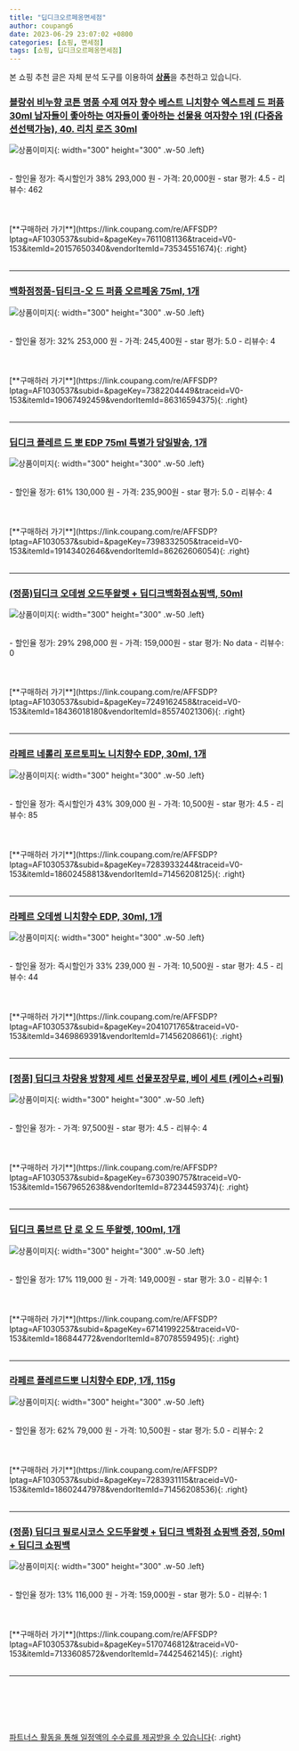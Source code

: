 ```yaml
---
title: "딥디크오르페옹면세점"
author: coupang6
date: 2023-06-29 23:07:02 +0800
categories: [쇼핑, 면세점]
tags: [쇼핑, 딥디크오르페옹면세점]
---
```


본 쇼핑 추천 글은 자체 분석 도구를 이용하여 [**상품**](https://link.coupang.com/a/bao1ui)을 추천하고 있습니다.

### [블랑쉬 비누향 코튼 명품 수제 여자 향수 베스트 니치향수 엑스트레 드 퍼퓸 30ml 남자들이 좋아하는 여자들이 좋아하는 선물용 여자향수 1위 (다중옵션선택가능), 40. 리치 로즈 30ml](https://link.coupang.com/re/AFFSDP?lptag=AF1030537&subid=&pageKey=7611081136&traceid=V0-153&itemId=20157650340&vendorItemId=73534551674)

![상품이미지](https://thumbnail9.coupangcdn.com/thumbnails/remote/230x230ex/image/vendor_inventory/2fa2/0f97a1f283ef97587ba3981a3c6e517d5123a2a59e97dd3983d4186c2de8.jpg){: width="300" height="300" .w-50 .left}


<br>
- 할인율 정가: 즉시할인가 38%  293,000   원
- 가격: 20,000원
- star 평가: 4.5
- 리뷰수: 462
<br>
<br>
<br>
<br>
[**구매하러 가기**](https://link.coupang.com/re/AFFSDP?lptag=AF1030537&subid=&pageKey=7611081136&traceid=V0-153&itemId=20157650340&vendorItemId=73534551674){: .right}
<br>
<br>

---

### [백화점정품-딥티크-오 드 퍼퓸 오르페옹 75ml, 1개](https://link.coupang.com/re/AFFSDP?lptag=AF1030537&subid=&pageKey=7382204449&traceid=V0-153&itemId=19067492459&vendorItemId=86316594375)

![상품이미지](https://thumbnail9.coupangcdn.com/thumbnails/remote/230x230ex/image/vendor_inventory/ed68/2872fd835a2ff1f4a033c7f9e418ad53c0e81500da961183c191a7c62bb9.jpeg){: width="300" height="300" .w-50 .left}


<br>
- 할인율 정가: 32%  253,000   원
- 가격: 245,400원
- star 평가: 5.0
- 리뷰수: 4
<br>
<br>
<br>
<br>
[**구매하러 가기**](https://link.coupang.com/re/AFFSDP?lptag=AF1030537&subid=&pageKey=7382204449&traceid=V0-153&itemId=19067492459&vendorItemId=86316594375){: .right}
<br>
<br>

---

### [딥디크 플레르 드 뽀 EDP 75ml 특별가 당일발송, 1개](https://link.coupang.com/re/AFFSDP?lptag=AF1030537&subid=&pageKey=7398332505&traceid=V0-153&itemId=19143402646&vendorItemId=86262606054)

![상품이미지](https://thumbnail10.coupangcdn.com/thumbnails/remote/230x230ex/image/vendor_inventory/73d4/dc31f1f9e7bf26cfc5a3ac448b6ff59077504cf4472432976c96d9e6ae2f.jpg){: width="300" height="300" .w-50 .left}


<br>
- 할인율 정가: 61%  130,000   원
- 가격: 235,900원
- star 평가: 5.0
- 리뷰수: 4
<br>
<br>
<br>
<br>
[**구매하러 가기**](https://link.coupang.com/re/AFFSDP?lptag=AF1030537&subid=&pageKey=7398332505&traceid=V0-153&itemId=19143402646&vendorItemId=86262606054){: .right}
<br>
<br>

---

### [(정품)딥디크 오데썽 오드뚜왈렛 + 딥디크백화점쇼핑백, 50ml](https://link.coupang.com/re/AFFSDP?lptag=AF1030537&subid=&pageKey=7249162458&traceid=V0-153&itemId=18436018180&vendorItemId=85574021306)

![상품이미지](https://thumbnail8.coupangcdn.com/thumbnails/remote/230x230ex/image/vendor_inventory/5ced/f0cb4a91ac9f9a4b161ff99fe665f8036b18c63e7f4f7369e093254e9a00.jpg){: width="300" height="300" .w-50 .left}


<br>
- 할인율 정가: 29%  298,000   원
- 가격: 159,000원
- star 평가: No data
- 리뷰수: 0
<br>
<br>
<br>
<br>
[**구매하러 가기**](https://link.coupang.com/re/AFFSDP?lptag=AF1030537&subid=&pageKey=7249162458&traceid=V0-153&itemId=18436018180&vendorItemId=85574021306){: .right}
<br>
<br>

---

### [라페르 네롤리 포르토피노 니치향수 EDP, 30ml, 1개](https://link.coupang.com/re/AFFSDP?lptag=AF1030537&subid=&pageKey=7283933244&traceid=V0-153&itemId=18602458813&vendorItemId=71456208125)

![상품이미지](https://thumbnail9.coupangcdn.com/thumbnails/remote/230x230ex/image/retail/images/6067337632925019-de9c0a9f-0152-4c45-865c-03fe07cb5ff8.jpg){: width="300" height="300" .w-50 .left}


<br>
- 할인율 정가: 즉시할인가 43%  309,000   원
- 가격: 10,500원
- star 평가: 4.5
- 리뷰수: 85
<br>
<br>
<br>
<br>
[**구매하러 가기**](https://link.coupang.com/re/AFFSDP?lptag=AF1030537&subid=&pageKey=7283933244&traceid=V0-153&itemId=18602458813&vendorItemId=71456208125){: .right}
<br>
<br>

---

### [라페르 오데썽 니치향수 EDP, 30ml, 1개](https://link.coupang.com/re/AFFSDP?lptag=AF1030537&subid=&pageKey=2041071765&traceid=V0-153&itemId=3469869391&vendorItemId=71456208661)

![상품이미지](https://thumbnail8.coupangcdn.com/thumbnails/remote/230x230ex/image/retail/images/4692510178523173-635c4d79-94f4-4ae8-a9db-5b5a8ad67585.jpg){: width="300" height="300" .w-50 .left}


<br>
- 할인율 정가: 즉시할인가 33%  239,000   원
- 가격: 10,500원
- star 평가: 4.5
- 리뷰수: 44
<br>
<br>
<br>
<br>
[**구매하러 가기**](https://link.coupang.com/re/AFFSDP?lptag=AF1030537&subid=&pageKey=2041071765&traceid=V0-153&itemId=3469869391&vendorItemId=71456208661){: .right}
<br>
<br>

---

### [[정품] 딥디크 차량용 방향제 세트 선물포장무료, 베이 세트 (케이스+리필)](https://link.coupang.com/re/AFFSDP?lptag=AF1030537&subid=&pageKey=6730390757&traceid=V0-153&itemId=15679652638&vendorItemId=87234459374)

![상품이미지](https://thumbnail9.coupangcdn.com/thumbnails/remote/230x230ex/image/vendor_inventory/79b5/f507d4b4e1d5a8daae5355899bb17d3918fa7809e0f469d7d25e55939da5.jpeg){: width="300" height="300" .w-50 .left}


<br>
- 할인율 정가: 
- 가격: 97,500원
- star 평가: 4.5
- 리뷰수: 4
<br>
<br>
<br>
<br>
[**구매하러 가기**](https://link.coupang.com/re/AFFSDP?lptag=AF1030537&subid=&pageKey=6730390757&traceid=V0-153&itemId=15679652638&vendorItemId=87234459374){: .right}
<br>
<br>

---

### [딥디크 롬브르 단 로 오 드 뚜왈렛, 100ml, 1개](https://link.coupang.com/re/AFFSDP?lptag=AF1030537&subid=&pageKey=6714199225&traceid=V0-153&itemId=186844772&vendorItemId=87078559495)

![상품이미지](https://thumbnail6.coupangcdn.com/thumbnails/remote/230x230ex/image/vendor_inventory/d976/33fc5049b234dfb3126818d0443f3b34ee16886208f6ad6ced4aa1e49500.jpg){: width="300" height="300" .w-50 .left}


<br>
- 할인율 정가: 17%  119,000   원
- 가격: 149,000원
- star 평가: 3.0
- 리뷰수: 1
<br>
<br>
<br>
<br>
[**구매하러 가기**](https://link.coupang.com/re/AFFSDP?lptag=AF1030537&subid=&pageKey=6714199225&traceid=V0-153&itemId=186844772&vendorItemId=87078559495){: .right}
<br>
<br>

---

### [라페르 플레르드뽀 니치향수 EDP, 1개, 115g](https://link.coupang.com/re/AFFSDP?lptag=AF1030537&subid=&pageKey=7283931115&traceid=V0-153&itemId=18602447978&vendorItemId=71456208536)

![상품이미지](https://thumbnail8.coupangcdn.com/thumbnails/remote/230x230ex/image/retail/images/3613366097834839-2a7dd08a-e499-4f8a-909d-0b15e9f51a2d.jpg){: width="300" height="300" .w-50 .left}


<br>
- 할인율 정가: 62%  79,000   원
- 가격: 10,500원
- star 평가: 5.0
- 리뷰수: 2
<br>
<br>
<br>
<br>
[**구매하러 가기**](https://link.coupang.com/re/AFFSDP?lptag=AF1030537&subid=&pageKey=7283931115&traceid=V0-153&itemId=18602447978&vendorItemId=71456208536){: .right}
<br>
<br>

---

### [(정품) 딥디크 필로시코스 오드뚜왈렛 + 딥디크 백화점 쇼핑백 증정, 50ml + 딥디크 쇼핑백](https://link.coupang.com/re/AFFSDP?lptag=AF1030537&subid=&pageKey=5170746812&traceid=V0-153&itemId=7133608572&vendorItemId=74425462145)

![상품이미지](https://thumbnail8.coupangcdn.com/thumbnails/remote/230x230ex/image/vendor_inventory/8ebe/27448aab74e273116ca5c30c9a61f6b2012c310b52de7a750f30f16dbae6.jpg){: width="300" height="300" .w-50 .left}


<br>
- 할인율 정가: 13%  116,000   원
- 가격: 159,000원
- star 평가: 5.0
- 리뷰수: 1
<br>
<br>
<br>
<br>
[**구매하러 가기**](https://link.coupang.com/re/AFFSDP?lptag=AF1030537&subid=&pageKey=5170746812&traceid=V0-153&itemId=7133608572&vendorItemId=74425462145){: .right}
<br>
<br>

---
<br><br><br><br><br> [파트너스 활동을 통해 일정액의 수수료를 제공받을 수 있습니다](https://link.coupang.com/a/bao1ui){: .right}